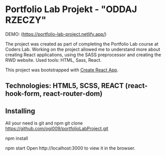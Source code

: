 # Portfolio Lab Projekt - "ODDAJ RZECZY"

DEMO: (https://portfolio-lab-project.netlify.app/)

The project was created as part of completing the Portfolio Lab course at Coders Lab.
Working on the project allowed me to understand more about creating React applications, using the SASS preprocessor and creating the RWD website.
Used tools: HTML, Sass, React.

This project was bootstrapped with [Create React App](https://github.com/facebook/create-react-app).

## Technologies: HTML5, SCSS, REACT (react-hook-form, react-router-dom)

## Installing
  All your need is git and npm
  git clone https://github.com/ogi009/portfolioLabProject.git
  
  npm install
  
  npm start
  Open http://localhost:3000 to view it in the browser.


